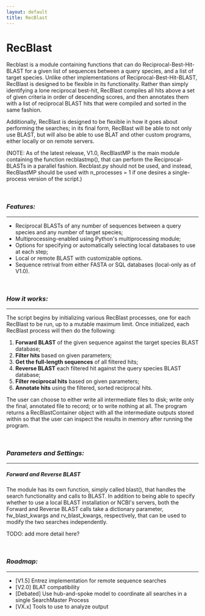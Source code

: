 ```yaml
---
layout: default
title: RecBlast
---
```


RecBlast
========

Recblast is a module containing functions that can do Reciprocal-Best-Hit-BLAST
for a given list of sequences between a query species, and a list of target species.
Unlike other implementations of Reciprocal-Best-Hit-BLAST, RecBlast is designed to
be flexible in its functionality. Rather than simply identifying a lone reciprocal
best-hit, RecBlast compiles all hits above a set of given criteria in order of
descending scores, and then annotates them with a list of reciprocal BLAST hits
that were compiled and sorted in the same fashion.

Additionally, RecBlast is designed to be flexible in how it goes about performing
the searches; in its final form, RecBlast will be able to not only use BLAST,
but will also be able to use BLAT and other custom programs, either locally or
on remote servers.

  (NOTE: As of the latest release, V1.0, RecBlastMP is the main module containing
the function recblastmp(), that can perform the Reciprocal-BLASTs in a
parallel fashion. Recblast.py should not be used, and instead,
RecBlastMP should be used with n_processes = 1 if one desires a
single-process version of the script.)

  <br>

###  ___Features:___
--------
  - Reciprocal BLASTs of any number of sequences between a query
species and any number of target species;
  - Multiprocessing-enabled using Python's multiprocessing module;
  - Options for specifying or automatically selecting local databases to use at each step;
  - Local or remote BLAST with customizable options.
  - Sequence retrival from either FASTA or SQL databases (local-only as of V1.0).

<br>

###  ___How it works:___
------------

  The script begins by initializing various RecBlast processes, one for each
RecBlast to be run, up to a mutable maximum limit. Once initialized, each RecBlast
process will then do the following:

  1. __Forward BLAST__ of the given sequence against the target species BLAST database;
  2. __Filter hits__ based on given parameters;
  3. __Get the full-length sequences__ of all filtered hits;
  4. __Reverse BLAST__ each filtered hit against the query species BLAST database;
  5. __Filter reciprocal hits__ based on given parameters;
  6. __Annotate hits__ using the filtered, sorted reciprocal hits.

  The user can choose to either write all intermediate files to disk; write
only the final, annotated file to record; or to write nothing at all. The
program returns a RecBlastContainer object with all the intermediate outputs
stored within so that the user can inspect the results in memory after
running the program.

<br>

###  ___Parameters and Settings:___
----------

##### Forward and Reverse BLAST

  The module has its own function, simply called blast(), that handles
the search functionality and calls to BLAST. In addition to being able
to specify whether to use a local BLAST installation or NCBI's servers,
both the Forward and Reverse BLAST calls take a dictionary parameter,
fw_blast_kwargs and rv_blast_kwargs, respectively, that can be used to
modify the two searches independently.

TODO: add more detail here?

<br>

### ___Roadmap:___
----------------------

  - [V1.5] Entrez implementation for remote sequence searches
  - [V2.0] BLAT compatibility
  - [Debated] Use hub-and-spoke model to coordinate all searches in a
single SearchMaster Process
  - [VX.x] Tools to use to analyze output

